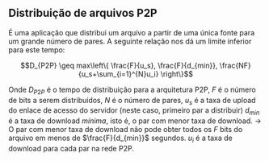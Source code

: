 ## Distribuição de arquivos P2P
É uma aplicação que distribui um arquivo a partir de uma única fonte para um grande número de pares. A seguinte relação nos dá um limite inferior para este tempo:

$$D_{P2P} \geq max\left\{ \frac{F}{u_s}, \frac{F}{d_{min}}, \frac{NF}{u_s+\sum_{i=1}^{N}u_i} \right\}$$

Onde $D_{P2P}$ é o tempo de distribuição para a arquitetura P2P,
$F$ é o número de bits a serem distribuídos,
$N$ é o número de pares,
$u_s$ é a taxa de upload do enlace de acesso do servidor (neste caso, primeiro par a distribuir)
$d_{min}$ é a taxa de download *mínima*, isto é, o par com menor taxa de download.
	-> O par com menor taxa de download não pode obter todos os $F$ bits do arquivo em menos de $\frac{F}{d_{min}}$ segundos.
$u_i$ é a taxa de download para cada par na rede P2P.

